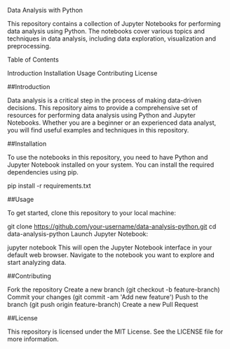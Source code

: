 Data Analysis with Python

This repository contains a collection of Jupyter Notebooks for performing data analysis using Python. The notebooks cover various topics and techniques in data analysis, including data exploration, visualization and preprocessing.

Table of Contents

Introduction
Installation
Usage
Contributing
License

##Introduction

Data analysis is a critical step in the process of making data-driven decisions. This repository aims to provide a comprehensive set of resources for performing data analysis using Python and Jupyter Notebooks. Whether you are a beginner or an experienced data analyst, you will find useful examples and techniques in this repository.

##Installation

To use the notebooks in this repository, you need to have Python and Jupyter Notebook installed on your system. You can install the required dependencies using pip.

pip install -r requirements.txt

##Usage

To get started, clone this repository to your local machine:

git clone https://github.com/your-username/data-analysis-python.git
cd data-analysis-python
Launch Jupyter Notebook:

jupyter notebook
This will open the Jupyter Notebook interface in your default web browser. Navigate to the notebook you want to explore and start analyzing data.

##Contributing

Fork the repository
Create a new branch (git checkout -b feature-branch)
Commit your changes (git commit -am 'Add new feature')
Push to the branch (git push origin feature-branch)
Create a new Pull Request

##License

This repository is licensed under the MIT License. See the LICENSE file for more information.
